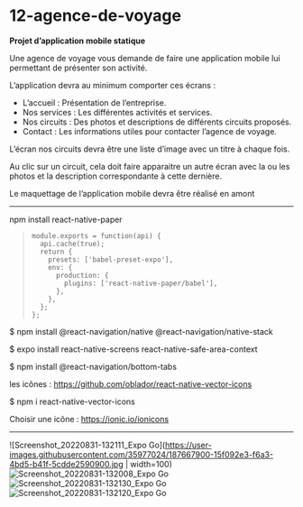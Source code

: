# 12-agence-de-voyage

**Projet d’application mobile statique**

Une agence de voyage vous demande de faire une application mobile lui permettant de présenter son activité.

L’application devra au minimum comporter ces écrans :
- L’accueil : Présentation de l’entreprise.
- Nos services : Les différentes activités et services.
- Nos circuits : Des photos et descriptions de différents circuits proposés.
- Contact : Les informations utiles pour contacter l’agence de voyage.

L’écran nos circuits devra être une liste d’image avec un titre à chaque fois.

Au clic sur un circuit, cela doit faire apparaitre un autre écran avec la ou les photos et la description correspondante à cette dernière.

Le maquettage de l’application mobile devra être réalisé en amont

-----

npm install react-native-paper

>     module.exports = function(api) {
>       api.cache(true);
>       return {
>         presets: ['babel-preset-expo'],
>         env: {
>           production: {
>             plugins: ['react-native-paper/babel'],
>           },
>         },
>       };
>     };

$ npm install @react-navigation/native @react-navigation/native-stack

$ expo install react-native-screens react-native-safe-area-context

$ npm install @react-navigation/bottom-tabs

les icônes : https://github.com/oblador/react-native-vector-icons

$ npm i react-native-vector-icons

Choisir une icône : https://ionic.io/ionicons

---

![Screenshot_20220831-132111_Expo Go](https://user-images.githubusercontent.com/35977024/187667900-15f092e3-f6a3-4bd5-b41f-5cdde2590900.jpg | width=100)
![Screenshot_20220831-132008_Expo Go](https://user-images.githubusercontent.com/35977024/187667904-fc0a30aa-13a7-4ad3-b4f6-bc500d3b25f7.jpg)
![Screenshot_20220831-132130_Expo Go](https://user-images.githubusercontent.com/35977024/187667906-bfdd4b02-3491-47a0-abab-d091661249ef.jpg)
![Screenshot_20220831-132120_Expo Go](https://user-images.githubusercontent.com/35977024/187667907-a4d76ade-471e-4ff5-a085-3e987bcee3ab.jpg)
